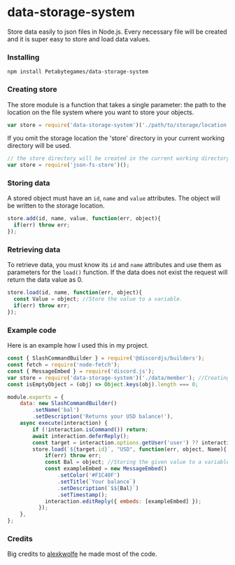 # data-storage-system
Store data easily to json files in Node.js. Every necessary file will be created and it is super easy to store and load data values. 

### Installing

```
npm install Petabytegames/data-storage-system
```

### Creating store
The store module is a function that takes a single parameter: the path to the location on the file system where you want to store your objects. 

```javascript
var store = require('data-storage-system')('./path/to/storage/location');
```

If you omit the storage location the 'store' directory in your current working directory will be used.

```javascript
// the store directory will be created in the current working directory
var store = require('json-fs-store')();
```

### Storing data

A stored object must have an `id`, `name` and `value` attributes. The object
will be written to the storage location. 

```javascript
store.add(id, name, value, function(err, object){
  if(err) throw err;
});
```

### Retrieving data

To retrieve data, you must know its `id` and `name` attributes and use them as parameters for the `load()` function.
If the data does not exist the request will return the data value as 0.

```javascript
store.load(id, name, function(err, object){
  const Value = object; //Store the value to a variable.
  if(err) throw err;
});
```

### Example code
Here is an example how I used this in my project.

```javascript
const { SlashCommandBuilder } = require('@discordjs/builders');
const fetch = require('node-fetch');
const { MessageEmbed } = require('discord.js');
var store = require('data-storage-system')('./data/member'); //Creating store here
const isEmptyObject = (obj) => Object.keys(obj).length === 0;

module.exports = {
	data: new SlashCommandBuilder()
		.setName('bal')
		.setDescription('Returns your USD balance!'),
	async execute(interaction) {
		if (!interaction.isCommand()) return;
        await interaction.deferReply();
        const target = interaction.options.getUser('user') ?? interaction.user;
		store.load(`${target.id}`, "USD", function(err, object, Name){ //Requesting data value here if data does not exist it will return the value as 0.
			if(err) throw err;
			const Bal = object; //Storing the given value to a variable.
			const exampleEmbed = new MessageEmbed()
				.setColor('#F1C40F')
				.setTitle(`Your balance`)
				.setDescription(`$${Bal}`)
				.setTimestamp();
			interaction.editReply({ embeds: [exampleEmbed] });
		  });
	},
};
```

### Credits

Big credits to [alexkwolfe](https://github.com/alexkwolfe/json-fs-store) he made most of the code.
